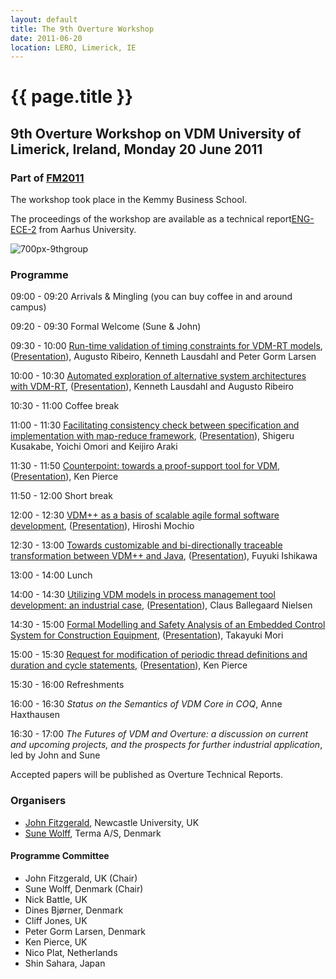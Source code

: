 ```yaml
---
layout: default
title: The 9th Overture Workshop
date: 2011-06-20
location: LERO, Limerick, IE
---
```


# {{ page.title }}

9th Overture Workshop on VDM University of Limerick, Ireland, Monday 20 June 2011
---------------------------------------------------------------------------------

### Part of [FM2011](http://www.lero.ie/fm2011)

The workshop took place in the Kemmy Business School.

The proceedings of the workshop are available as a technical
report[ENG-ECE-2](http://eng.au.dk/fileadmin/DJF/ENG/PDF-filer/Tekniske_rapporter/Technical_Report_ECE-TT-2-SAMLET.pdf)
from Aarhus University.

![](9/700px-9thgroup.jpg "700px-9thgroup")

### Programme

09:00 - 09:20 Arrivals & Mingling (you can buy coffee in and around
campus)

09:20 - 09:30 Formal Welcome (Sune & John)

09:30 - 10:00 [Run-time validation of timing constraints for VDM-RT
models](9/WS9Ribeiro.pdf "wikilink"),
([Presentation](9/WS9_AugustoRibeiroPresentation.pdf "wikilink")), Augusto
Ribeiro, Kenneth Lausdahl and Peter Gorm Larsen

10:00 - 10:30 [Automated exploration of alternative system architectures
with VDM-RT](9/WS9Lausdahl.pdf "wikilink"),
([Presentation](9/WS9_KennethLausdahlPresentation.pdf "wikilink")),
Kenneth Lausdahl and Augusto Ribeiro

10:30 - 11:00 Coffee break

11:00 - 11:30 [Facilitating consistency check between specification and
implementation with map-reduce framework](9/WS9Kusakabe.pdf "wikilink"),
([Presentation](9/WS9_KusakabePresentation.pdf "wikilink")), Shigeru
Kusakabe, Yoichi Omori and Keijiro Araki

11:30 - 11:50 [Counterpoint: towards a proof-support tool for
VDM](9/WS9PierceCounterpoint.pdf "wikilink"),
([Presentation](9/WS9_KenPierceCounterpointPresentation.pdf "wikilink")),
Ken Pierce

11:50 - 12:00 Short break

12:00 - 12:30 [VDM++ as a basis of scalable agile formal software
development](9/WS9Mochio.pdf "wikilink"),
([Presentation](9/WS9_HiroshiMochioPresentation.pdf "wikilink")), Hiroshi
Mochio

12:30 - 13:00 [Towards customizable and bi-directionally traceable
transformation between VDM++ and Java](9/WS9Ishikawa.pdf "wikilink"),
([Presentation](9/WS9_IshikawaFuyukiPresentation.pdf "wikilink")), Fuyuki
Ishikawa

13:00 - 14:00 Lunch

14:00 - 14:30 [Utilizing VDM models in process management tool
development: an industrial case](9/WS9Nielsen.pdf "wikilink"),
([Presentation](9/WS9_ClausBallegaardNielsen.pdf "wikilink")), Claus
Ballegaard Nielsen

14:30 - 15:00 [Formal Modelling and Safety Analysis of an Embedded
Control System for Construction Equipment](WS9Mori.pdf "wikilink"),
([Presentation](9/WS9_TakayukiMoriPresentation.pdf "wikilink")), Takayuki
Mori

15:00 - 15:30 [Request for modification of periodic thread definitions
and duration and cycle statements](9/WS9PierceRM.pdf "wikilink"),
([Presentation](9/WS9_KenPierceRM_Presentation.pdf "wikilink")), Ken
Pierce

15:30 - 16:00 Refreshments

16:00 - 16:30 *Status on the Semantics of VDM Core in COQ*, Anne
Haxthausen

16:30 - 17:00 *The Futures of VDM and Overture: a discussion on current
and upcoming projects, and the prospects for further industrial
application*, led by John and Sune

Accepted papers will be published as Overture Technical Reports.

### Organisers

-   [John Fitzgerald](mailto:john.fitzgerald@ncl.ac.uk), Newcastle
    University, UK
-   [Sune Wolff](mailto:swo@iha.dk), Terma A/S, Denmark

#### Programme Committee

-   John Fitzgerald, UK (Chair)
-   Sune Wolff, Denmark (Chair)
-   Nick Battle, UK
-   Dines Bjørner, Denmark
-   Cliff Jones, UK
-   Peter Gorm Larsen, Denmark
-   Ken Pierce, UK
-   Nico Plat, Netherlands
-   Shin Sahara, Japan

